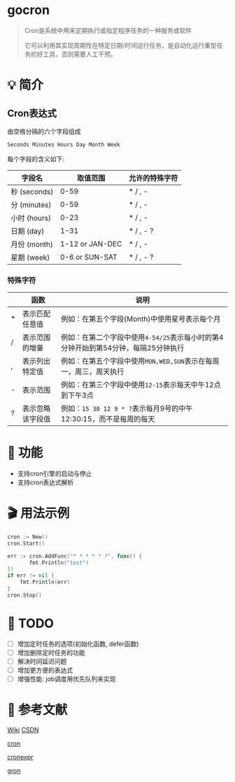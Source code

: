 # gocron

> Cron是系统中用来定期执行或指定程序任务的一种服务或软件
>
> 它可以利用其实现周期性在特定日期/时间运行任务，是自动化运行重型任务的好工具，否则需要人工干预。

# 💡  简介

## Cron表达式

由空格分隔的六个字段组成

```xml
Seconds Minutes Hours Day Month Week
```

每个字段的含义如下:

| 字段名       | 取值范围        | 允许的特殊字符        |
| ------------ | --------------- | --------------------- |
| 秒 (seconds) | 0-59            | *    /    ,    -      |
| 分 (minutes) | 0-59            | *    /    ,    -      |
| 小时 (hours) | 0-23            | *    /    ,    -      |
| 日期 (day)   | 1-31            | *    /    ,    -    ? |
| 月份 (month) | 1-12 or JAN-DEC | *    /    ,    -      |
| 星期 (week)  | 0-6 or SUN-SAT  | *    /    ,    -    ? |

### 特殊字符

|      | 函数             | 说明                                                         |
| ---- | ---------------- | ------------------------------------------------------------ |
| *    | 表示匹配任意值   | 例如：在第五个字段(Month)中使用星号表示每个月                |
| /    | 表示范围的增量   | 例如：在第二个字段中使用`4-54/25`表示每小时的第4分钟开始到第54分钟，每隔25分钟执行 |
| ,    | 表示列出特定值   | 例如：在第五个字段中使用`MON,WED,SUN`表示在每周一，周三，周天执行 |
| -    | 表示范围         | 例如：在第三个字段中使用`12-15`表示每天中午12点到下午3点     |
| ?    | 表示忽略该字段值 | 例如：`15 30 12 9 * ?`表示每月9号的中午12:30:15，而不是每周的每天 |

# 🚀 功能

- 支持cron引擎的启动与停止
- 支持cron表达式解析

# 🎬 用法示例

```go
cron := New()
cron.Start()

err := cron.AddFunc("* * * * * ?", func() {
       fmt.Println("test")
})
if err != nil {
	fmt.Println(err)
}
cron.Stop()
```

# 📌 TODO

- [ ] 增加定时任务的选项(初始化函数, defer函数)
- [ ] 增加删除定时任务的功能
- [ ] 解决时间延迟问题
- [ ] 增加更方便的表达式
- [ ] 增强性能: job调度用优先队列来实现

# 📔 参考文献

[Wiki](https://en.wikipedia.org/wiki/Cron) [CSDN](https://blog.csdn.net/darjun/article/details/106982893?ops_request_misc=%257B%2522request%255Fid%2522%253A%2522165820597916782350889519%2522%252C%2522scm%2522%253A%252220140713.130102334.pc%255Fall.%2522%257D&request_id=165820597916782350889519&biz_id=0&utm_medium=distribute.pc_search_result.none-task-blog-2~all~first_rank_ecpm_v1~pc_rank_34-15-106982893-null-null.142^v32^pc_rank_34,185^v2^control&utm_term=go%20cron&spm=1018.2226.3001.4187)

[cron](https://github.com/robfig/cron)

[cronexpr](https://github.com/gorhill/cronexpr)

[gron](https://github.com/roylee0704/gron)
